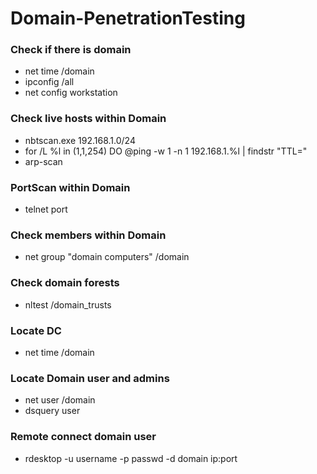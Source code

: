 # Domain-PenetrationTesting
### Check if there is domain
* net time /domain
* ipconfig /all
* net config workstation

### Check live hosts within Domain
* nbtscan.exe 192.168.1.0/24
* for /L %l in (1,1,254) DO @ping -w 1 -n 1 192.168.1.%l | findstr "TTL="
* arp-scan

### PortScan within Domain
* telnet port 

### Check members within Domain
* net group "domain computers" /domain

### Check domain forests
* nltest /domain_trusts

### Locate DC
* net time /domain

### Locate Domain user and admins
* net user /domain
* dsquery user

### Remote connect domain user
* rdesktop -u username -p passwd -d domain ip:port
